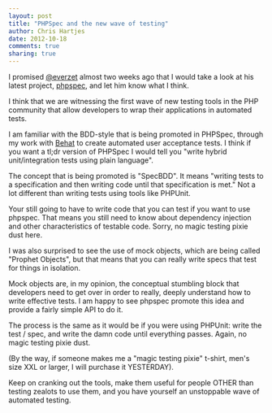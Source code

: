 ```yaml
---
layout: post
title: "PHPSpec and the new wave of testing" 
author: Chris Hartjes
date: 2012-10-18
comments: true 
sharing: true 
---
```

I promised [@everzet](https://twitter.com/everzet) almost two weeks ago that
I would take a look at his latest project, [phpspec](http://www.phpspec.net),
and let him know what I think.

I think that we are witnessing the first wave of new testing tools in the PHP
community that allow developers to wrap their applications in automated tests.

I am familiar with the BDD-style that is being promoted in PHPSpec, through
my work with [Behat](http://behat.org) to create automated user acceptance
tests. I think if you want a tl;dr version of PHPSpec I would tell you
"write hybrid unit/integration tests using plain language".

The concept that is being promoted is "SpecBDD". It means "writing tests
to a specification and then writing code until that specification is met."
Not a lot different than writing tests using tools like PHPUnit. 

Your still going to have to write code that you can test if you want to
use phpspec. That means you still need to know about dependency injection
and other characteristics of testable code. Sorry, no magic testing pixie
dust here.

I was also surprised to see the use of mock objects, which are being 
called "Prophet Objects", but that means that you can really write specs
that test for things in isolation.

Mock objects are, in my opinion, the conceptual stumbling block that
developers need to get over in order to really, deeply understand how
to write effective tests. I am happy to see phpspec promote this idea
and provide a fairly simple API to do it.

The process is the same as it would be if you were using PHPUnit: write
the test / spec, and write the damn code until everything passes. Again,
no magic testing pixie dust.

(By the way, if someone makes me a "magic testing pixie" t-shirt, men's size
XXL or larger, I will purchase it YESTERDAY).

Keep on cranking out the tools, make them useful for people OTHER than testing
zealots to use them, and you have yourself an unstoppable wave of automated
testing.



